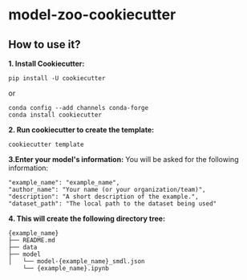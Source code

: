 # model-zoo-cookiecutter

## How to use it?
**1. Install Cookiecutter:**

```
pip install -U cookiecutter
```
or 
```
conda config --add channels conda-forge
conda install cookiecutter
```

**2. Run cookiecutter to create the template:**
```
cookiecutter template
```

**3.Enter your model's information:** 
You will be asked for the following information:
```
"example_name": "example_name",
"author_name": "Your name (or your organization/team)",
"description": "A short description of the example.",
"dataset_path": "The local path to the dataset being used"
```

**4. This will create the following directory tree:**
```
{example_name}
├── README.md
├── data
├── model
│   └── model-{example_name}_smdl.json
    └── {example_name}.ipynb
```

